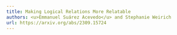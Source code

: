 ```yaml
---
title: Making Logical Relations More Relatable
authors: <u>Emmanuel Suárez Acevedo</u> and Stephanie Weirich
url: https://arxiv.org/abs/2309.15724
---
```

